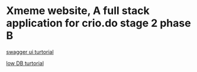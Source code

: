 <h1>Xmeme website, A full stack application for crio.do stage 2 phase B </h1>

<p><a href="https://www.youtube.com/watch?v=eiSem0cqaN0" target="_blank">swagger ui turtorial</a></p>

<p><a href="https://blog.logrocket.com/forms-in-react-in-2020/" target="_blank">low DB turtorial</a></p>


